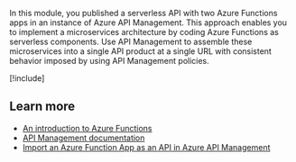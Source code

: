 In this module, you published a serverless API with two Azure Functions apps in an instance of Azure API Management. This approach enables you to implement a microservices architecture by coding Azure Functions as serverless components. Use API Management to assemble these microservices into a single API product at a single URL with consistent behavior imposed by using API Management policies. 

[!include[](../../../includes/azure-sandbox-cleanup.md)]

## Learn more

- [An introduction to Azure Functions](https://docs.microsoft.com/azure/azure-functions/functions-overview)
- [API Management documentation](https://docs.microsoft.com/azure/api-management/)
- [Import an Azure Function App as an API in Azure API Management](https://docs.microsoft.com/azure/api-management/import-function-app-as-api)